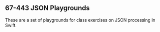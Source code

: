 67-443 JSON Playgrounds
---
These are a set of playgrounds for class exercises on JSON processing in Swift.